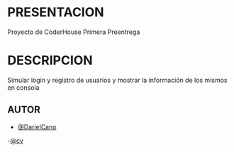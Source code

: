 # PRESENTACION

Proyecto de CoderHouse Primera Preentrega

# DESCRIPCION

Simular login y registro de usuarios y mostrar la información de los mismos en consola

## AUTOR

- [@DarielCano](https://www.github.com/DarieCano)

-[@cv](https://drive.google.com/file/d/1tTkd27bLXFh6M9vCI3uco_lMszwkZcl6/view?usp=share_link)
